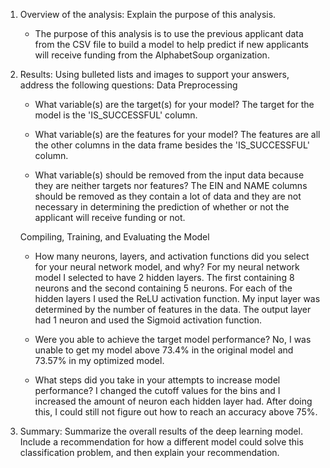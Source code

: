 1. Overview of the analysis: Explain the purpose of this analysis.
    - The purpose of this analysis is to use the previous applicant data from the CSV file to build a model to help predict if new applicants will receive funding from the AlphabetSoup organization.

2. Results: Using bulleted lists and images to support your answers, address the following questions:
    Data Preprocessing
    - What variable(s) are the target(s) for your model?
        The target for the model is the 'IS_SUCCESSFUL' column.

    - What variable(s) are the features for your model?
        The features are all the other columns in the data frame besides the 'IS_SUCCESSFUL' column.

    - What variable(s) should be removed from the input data because they are neither targets nor features?
        The EIN and NAME columns should be removed as they contain a lot of data and they are not necessary in determining the prediction of whether or not the applicant will receive funding or not.

    Compiling, Training, and Evaluating the Model
    - How many neurons, layers, and activation functions did you select for your neural network model, and why?
        For my neural network model I selected to have 2 hidden layers. The first containing 8 neurons and the second containing 5 neurons. For each of the hidden layers I used the ReLU activation function. My input layer was determined by the number of features in the data. The output layer had 1 neuron and used the Sigmoid activation function.

    - Were you able to achieve the target model performance?
        No, I was unable to get my model above 73.4% in the original model and 73.57% in my optimized model.

    - What steps did you take in your attempts to increase model performance?
        I changed the cutoff values for the bins and I increased the amount of neuron each hidden layer had. After doing this, I could still not figure out how to reach an accuracy above 75%.


3. Summary: Summarize the overall results of the deep learning model. Include a recommendation for how a different model could solve this classification problem, and then explain your recommendation.